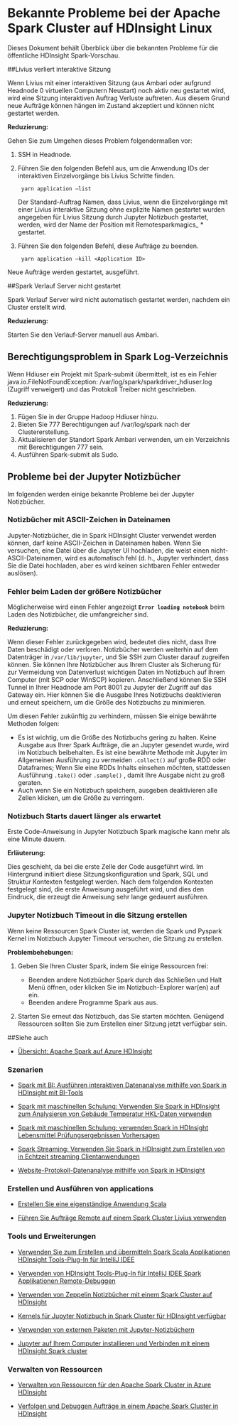 <properties 
    pageTitle="Bekannte Probleme bei der Apache Spark in HDInsight | Microsoft Azure" 
    description="Bekannte Probleme von Apache Spark in HDInsight." 
    services="hdinsight" 
    documentationCenter="" 
    authors="mumian" 
    manager="jhubbard" 
    editor="cgronlun"
    tags="azure-portal"/>

<tags 
    ms.service="hdinsight" 
    ms.workload="big-data" 
    ms.tgt_pltfrm="na" 
    ms.devlang="na" 
    ms.topic="article" 
    ms.date="08/25/2016" 
    ms.author="nitinme"/>

# <a name="known-issues-for-apache-spark-cluster-on-hdinsight-linux"></a>Bekannte Probleme bei der Apache Spark Cluster auf HDInsight Linux

Dieses Dokument behält Überblick über die bekannten Probleme für die öffentliche HDInsight Spark-Vorschau.  

##<a name="livy-leaks-interactive-session"></a>Livius verliert interaktive Sitzung
 
Wenn Livius mit einer interaktiven Sitzung (aus Ambari oder aufgrund Headnode 0 virtuellen Computern Neustart) noch aktiv neu gestartet wird, wird eine Sitzung interaktiven Auftrag Verluste auftreten. Aus diesem Grund neue Aufträge können hängen im Zustand akzeptiert und können nicht gestartet werden.

**Reduzierung:**

Gehen Sie zum Umgehen dieses Problem folgendermaßen vor:

1. SSH in Headnode. 
2. Führen Sie den folgenden Befehl aus, um die Anwendung IDs der interaktiven Einzelvorgänge bis Livius Schritte finden. 

        yarn application –list

    Der Standard-Auftrag Namen, dass Livius, wenn die Einzelvorgänge mit einer Livius interaktive Sitzung ohne explizite Namen gestartet wurden angegeben für Livius Sitzung durch Jupyter Notizbuch gestartet, werden, wird der Name der Position mit Remotesparkmagics_ * gestartet. 

3. Führen Sie den folgenden Befehl, diese Aufträge zu beenden. 

        yarn application –kill <Application ID>

Neue Aufträge werden gestartet, ausgeführt. 

##<a name="spark-history-server-not-started"></a>Spark Verlauf Server nicht gestartet 

Spark Verlauf Server wird nicht automatisch gestartet werden, nachdem ein Cluster erstellt wird.  

**Reduzierung:** 

Starten Sie den Verlauf-Server manuell aus Ambari.

## <a name="permission-issue-in-spark-log-directory"></a>Berechtigungsproblem in Spark Log-Verzeichnis 

Wenn Hdiuser ein Projekt mit Spark-submit übermittelt, ist es ein Fehler java.io.FileNotFoundException: /var/log/spark/sparkdriver_hdiuser.log (Zugriff verweigert) und das Protokoll Treiber nicht geschrieben. 

**Reduzierung:**
 
1. Fügen Sie in der Gruppe Hadoop Hdiuser hinzu. 
2. Bieten Sie 777 Berechtigungen auf /var/log/spark nach der Clustererstellung. 
3. Aktualisieren der Standort Spark Ambari verwenden, um ein Verzeichnis mit Berechtigungen 777 sein.  
4. Ausführen Spark-submit als Sudo.  

## <a name="issues-related-to-jupyter-notebooks"></a>Probleme bei der Jupyter Notizbücher

Im folgenden werden einige bekannte Probleme bei der Jupyter Notizbücher.


### <a name="notebooks-with-non-ascii-characters-in-filenames"></a>Notizbücher mit ASCII-Zeichen in Dateinamen

Jupyter-Notizbücher, die in Spark HDInsight Cluster verwendet werden können, darf keine ASCII-Zeichen in Dateinamen haben. Wenn Sie versuchen, eine Datei über die Jupyter UI hochladen, die weist einen nicht-ASCII-Dateinamen, wird es automatisch fehl (d. h., Jupyter verhindert, dass Sie die Datei hochladen, aber es wird keinen sichtbaren Fehler entweder auslösen). 

### <a name="error-while-loading-notebooks-of-larger-sizes"></a>Fehler beim Laden der größere Notizbücher

Möglicherweise wird einen Fehler angezeigt **`Error loading notebook`** beim Laden des Notizbücher, die umfangreicher sind.  

**Reduzierung:**

Wenn dieser Fehler zurückgegeben wird, bedeutet dies nicht, dass Ihre Daten beschädigt oder verloren.  Notizbücher werden weiterhin auf dem Datenträger in `/var/lib/jupyter`, und Sie SSH zum Cluster darauf zugreifen können. Sie können Ihre Notizbücher aus Ihrem Cluster als Sicherung für zur Vermeidung von Datenverlust wichtigen Daten im Notizbuch auf Ihrem Computer (mit SCP oder WinSCP) kopieren. Anschließend können Sie SSH Tunnel in Ihrer Headnode am Port 8001 zu Jupyter der Zugriff auf das Gateway ein.  Hier können Sie die Ausgabe Ihres Notizbuchs deaktivieren und erneut speichern, um die Größe des Notizbuchs zu minimieren.

Um diesen Fehler zukünftig zu verhindern, müssen Sie einige bewährte Methoden folgen:

* Es ist wichtig, um die Größe des Notizbuchs gering zu halten. Keine Ausgabe aus Ihrer Spark Aufträge, die an Jupyter gesendet wurde, wird im Notizbuch beibehalten.  Es ist eine bewährte Methode mit Jupyter im Allgemeinen Ausführung zu vermeiden `.collect()` auf große RDD oder Dataframes; Wenn Sie eine RDDs Inhalts einsehen möchten, stattdessen Ausführung `.take()` oder `.sample()` , damit Ihre Ausgabe nicht zu groß geraten.
* Auch wenn Sie ein Notizbuch speichern, ausgeben deaktivieren alle Zellen klicken, um die Größe zu verringern.

### <a name="notebook-initial-startup-takes-longer-than-expected"></a>Notizbuch Starts dauert länger als erwartet 

Erste Code-Anweisung in Jupyter Notizbuch Spark magische kann mehr als eine Minute dauern.  

**Erläuterung:**
 
Dies geschieht, da bei die erste Zelle der Code ausgeführt wird. Im Hintergrund initiiert diese Sitzungskonfiguration und Spark, SQL und Struktur Kontexten festgelegt werden. Nach dem folgenden Kontexten festgelegt sind, die erste Anweisung ausgeführt wird, und dies den Eindruck, die erzeugt die Anweisung sehr lange gedauert ausführen.

### <a name="jupyter-notebook-timeout-in-creating-the-session"></a>Jupyter Notizbuch Timeout in die Sitzung erstellen

Wenn keine Ressourcen Spark Cluster ist, werden die Spark und Pyspark Kernel im Notizbuch Jupyter Timeout versuchen, die Sitzung zu erstellen. 

**Problembehebungen:** 

1. Geben Sie Ihren Cluster Spark, indem Sie einige Ressourcen frei:

    - Beenden andere Notizbücher Spark durch das Schließen und Halt Menü öffnen, oder klicken Sie im Notizbuch-Explorer war(en) auf ein.
    - Beenden andere Programme Spark aus aus.

2. Starten Sie erneut das Notizbuch, das Sie starten möchten. Genügend Ressourcen sollten Sie zum Erstellen einer Sitzung jetzt verfügbar sein.

##<a name="see-also"></a>Siehe auch

* [Übersicht: Apache Spark auf Azure HDInsight](hdinsight-apache-spark-overview.md)

### <a name="scenarios"></a>Szenarien

* [Spark mit BI: Ausführen interaktiven Datenanalyse mithilfe von Spark in HDInsight mit BI-Tools](hdinsight-apache-spark-use-bi-tools.md)

* [Spark mit maschinellen Schulung: Verwenden Sie Spark in HDInsight zum Analysieren von Gebäude Temperatur HKL-Daten verwenden](hdinsight-apache-spark-ipython-notebook-machine-learning.md)

* [Spark mit maschinellen Schulung: verwenden Spark in HDInsight Lebensmittel Prüfungsergebnissen Vorhersagen](hdinsight-apache-spark-machine-learning-mllib-ipython.md)

* [Spark Streaming: Verwenden Sie Spark in HDInsight zum Erstellen von in Echtzeit streaming Clientanwendungen](hdinsight-apache-spark-eventhub-streaming.md)

* [Website-Protokoll-Datenanalyse mithilfe von Spark in HDInsight](hdinsight-apache-spark-custom-library-website-log-analysis.md)

### <a name="create-and-run-applications"></a>Erstellen und Ausführen von applications

* [Erstellen Sie eine eigenständige Anwendung Scala](hdinsight-apache-spark-create-standalone-application.md)

* [Führen Sie Aufträge Remote auf einem Spark Cluster Livius verwenden](hdinsight-apache-spark-livy-rest-interface.md)

### <a name="tools-and-extensions"></a>Tools und Erweiterungen

* [Verwenden Sie zum Erstellen und übermitteln Spark Scala Applikationen HDInsight Tools-Plug-In für IntelliJ IDEE](hdinsight-apache-spark-intellij-tool-plugin.md)

* [Verwenden von HDInsight Tools-Plug-In für IntelliJ IDEE Spark Applikationen Remote-Debuggen](hdinsight-apache-spark-intellij-tool-plugin-debug-jobs-remotely.md)

* [Verwenden von Zeppelin Notizbücher mit einem Spark Cluster auf HDInsight](hdinsight-apache-spark-use-zeppelin-notebook.md)

* [Kernels für Jupyter Notizbuch in Spark Cluster für HDInsight verfügbar](hdinsight-apache-spark-jupyter-notebook-kernels.md)

* [Verwenden von externen Paketen mit Jupyter-Notizbüchern](hdinsight-apache-spark-jupyter-notebook-use-external-packages.md)

* [Jupyter auf Ihrem Computer installieren und Verbinden mit einem HDInsight Spark cluster](hdinsight-apache-spark-jupyter-notebook-install-locally.md)

### <a name="manage-resources"></a>Verwalten von Ressourcen

* [Verwalten von Ressourcen für den Apache Spark Cluster in Azure HDInsight](hdinsight-apache-spark-resource-manager.md)

* [Verfolgen und Debuggen Aufträge in einem Apache Spark Cluster in HDInsight](hdinsight-apache-spark-job-debugging.md)
